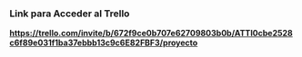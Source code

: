 ### Link para Acceder al Trello

**https://trello.com/invite/b/672f9ce0b707e62709803b0b/ATTI0cbe2528c6f89e031f1ba37ebbb13c9c6E82FBF3/proyecto**